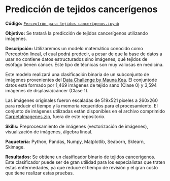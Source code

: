 # Predicción de tejidos cancerígenos
**Código:** [`Perceptrón para tejidos cancerígenos.ipynb`](https://github.com/ElAleph25/Projectos-del-Portafolio-/blob/main/Perceptr%C3%B3nLineal/Perceptro%CC%81n%20para%20tejidos%20canceri%CC%81genos.ipynb)

**Objetivo:** Se tratará la predicción de tejidos cancerígenos utilizando imágenes. 

**Descripción:** Utilizaremos un modelo matemático conocido como Perceptrón lineal, el cual podrá predecir, a pesar de que la base de datos a usar no contiene datos estructurados sino imágenes, qué tejidos de esófago tienen cáncer. Este tipo de técnicas son muy valiosas en medicina.

Este modelo realizará una clasificación binaria de un subconjunto de imágenes provenientes del [Data Challenge by Mauna Kea](https://challengedata.ens.fr/participants/challenges/11/).
El conjuntode datos está formado por 1,469 imágenes de tejido sano (Clase 0)  y 3,594 imágenes de displasia/cáncer (Clase 1).

Las imágenes originales fueron escaladas de 519x521 pixeles a 260x260 para reducir el tiempo y la memoria requeridos para el procesamiento. El conjunto de imágenes utilizadas están disponibles en el archivo comprimido [CarpetaImagenes.zip](https://drive.google.com/file/d/1Abi4hjl5djn8X75YCcMXL5htq7iqf7VY/view?usp=sharing), fuera de este repositorio.

**Skills:** Preprocesamiento de imágenes (vectorización de imágenes), visualización de imágenes, álgebra lineal. 

**Paquetería:** Python, Pandas, Numpy, Matplotlib, Seaborn, Sklearn, Skimage.

**Resultados:** Se obtiene un clasificador binario de tejidos cancerígenos. Este clasificador puede ser de gran utilidad para los especialistas que traten estas enfermedades, ya que reduce el tiempo de revisión y el gran costo que tiene realizar estas pruebas. 



